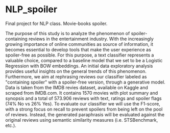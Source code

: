# NLP_spoiler
Final project for NLP class. Movie-books spoiler.

The purpose of this study is to analyze the phenomenon of spoiler-containing reviews in the entertainment industry. With the increasingly growing importance of online communities as source of information, it becomes essential to develop tools that make the user experience as spoiler-free as possible. For this purpose, a text classifier represents a valuable choice, compared to a baseline model that we set to be a Logistic Regression with BOW embeddings.
An initial data exploratory analysis provides useful insights on the general trends of this phenomenon. Furthermore, we aim at rephrasing reviews our classifier labeled as "containing spoiler" with a spoiler-free  version, through a generative model.
Data is taken from the IMDB revies dataset, available on Kaggle and scraped from IMDB.com. It contains 1570 movies with plot summary and synopsis and a total of 573.906 reviews with text, ratings and spoiler flags (74% No vs 26% Yes).
To evaluate our classifier we will use the F1-score, with a strong focus on recall to prevent spoilers from being left on the pool of reviews. Instead, the generated paraphrasis will be evaluated against the original reviews using semantic similarity measures (i.e. STSBenchmark, etc.).


